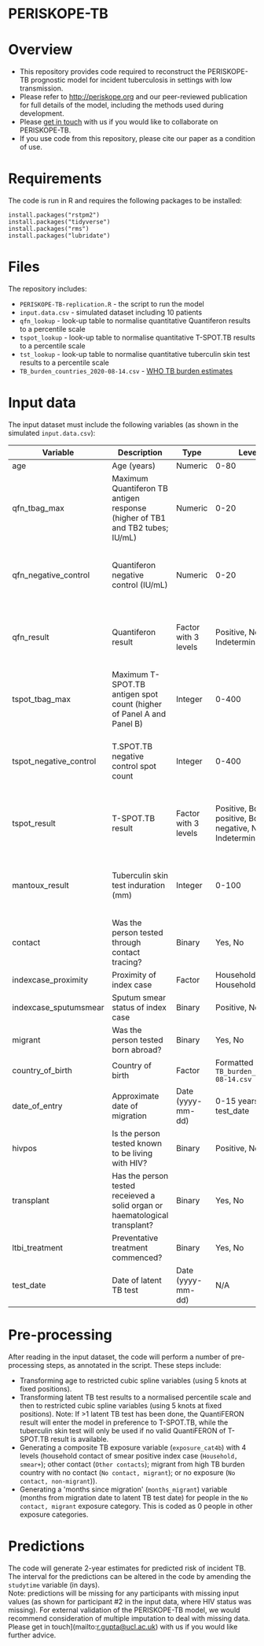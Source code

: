 # PERISKOPE-TB

# Overview

- This repository provides code required to reconstruct the PERISKOPE-TB prognostic model for incident tuberculosis in settings with low transmission. 
- Please refer to http://periskope.org and our peer-reviewed publication for full details of the model, including the methods used during development.
- Please [get in touch](mailto:r.gupta@ucl.ac.uk) with us if you would like to collaborate on PERISKOPE-TB. 
- If you use code from this repository, please cite our paper as a condition of use.

# Requirements

The code is run in R and requires the following packages to be installed:

```
install.packages("rstpm2")
install.packages("tidyverse")
install.packages("rms")
install.packages("lubridate")
```

# Files

The repository includes:
- `PERISKOPE-TB-replication.R` - the script to run the model
- `input.data.csv` - simulated dataset including 10 patients
- `qfn_lookup` - look-up table to normalise quantitative Quantiferon results to a percentile scale
- `tspot_lookup` - look-up table to normalise quantitative T-SPOT.TB results to a percentile scale
- `tst_lookup` - look-up table to normalise quantitative tuberculin skin test results to a percentile scale
- `TB_burden_countries_2020-08-14.csv` - [WHO TB burden estimates](https://www.who.int/tb/country/data/download/en/)

# Input data

The input dataset must include the following variables (as shown in the simulated `input.data.csv`):

| Variable               | Description                                                                    | Type                 | Levels / range                                                                | Required?                                                     |
|------------------------|--------------------------------------------------------------------------------|----------------------|-------------------------------------------------------------------------------|---------------------------------------------------------------|
| age                    | Age (years)                                                                    | Numeric              | 0-80                                                                          | Yes                                                           |
| qfn_tbag_max           | Maximum Quantiferon TB antigen response (higher of TB1 and TB2 tubes; IU/mL) | Numeric              | 0-20                                                                          | One valid quantitative or binary test result must be provided |
| qfn_negative_control   | Quantiferon negative control (IU/mL)                                        | Numeric              | 0-20                                                                          | One valid quantitative or binary test result must be provided |
| qfn_result             | Quantiferon result                                                             | Factor with 3 levels | Positive, Negative, Indeterminate                                             | One valid quantitative or binary test result must be provided |
| tspot_tbag_max         | Maximum T-SPOT.TB antigen spot count (higher of Panel A and Panel B)         | Integer              | 0-400                                                                         | One valid quantitative or binary test result must be provided |
| tspot_negative_control | T.SPOT.TB negative control spot count                                          | Integer              | 0-400                                                                         | One valid quantitative or binary test result must be provided |
| tspot_result           | T-SPOT.TB result                                                               | Factor with 3 levels | Positive, Borderline positive, Borderline negative, Negative,   Indeterminate | One valid quantitative or binary test result must be provided |
| mantoux_result         | Tuberculin skin test induration (mm)                                           | Integer              | 0-100                                                                         | One valid quantitative or binary test result must be provided |
| contact                | Was the person tested through contact tracing?                                 | Binary               | Yes, No                                                                       | Yes                                                           |
| indexcase_proximity    | Proximity of index case                                                        | Factor               | Household, Non-Household                                                      | For contacts                                                  |
| indexcase_sputumsmear  | Sputum smear status of index case                                              | Binary               | Positive, Negative                                                            | For contacts                                                  |
| migrant                | Was the person tested born abroad?                                             | Binary               | Yes, No                                                                       | For non-contacts                                              |
| country_of_birth       | Country of birth                                                               | Factor               | Formatted as per `TB_burden_countries_2020-08-14.csv`                                        | For migrants                                                  |
| date_of_entry          | Approximate date of migration                                                  | Date (yyyy-mm-dd)    | 0-15 years prior to test_date                                                 | For migrants                                                  |
| hivpos                 | Is the person tested known to be living with HIV?                              | Binary               | Positive, Negative                                                            | Yes                                                           |
| transplant             | Has the person tested receieved a solid organ or haematological transplant?  | Binary               | Yes, No                                                                       | Yes                                                           |
| ltbi_treatment         | Preventative treatment commenced?                                              | Binary               | Yes, No                                                                       | Yes                                                           |
| test_date              | Date of latent TB test                                                         | Date (yyyy-mm-dd)    | N/A                                                                           | Yes                                                           |

# Pre-processing

After reading in the input dataset, the code will perform a number of pre-processing steps, as annotated in the script. These steps include:

- Transforming age to restricted cubic spline variables (using 5 knots at fixed positions).
- Transforming latent TB test results to a normalised percentile scale and then to restricted cubic spline variables (using 5 knots at fixed positions). Note: If >1 latent TB test has been done, the QuantiFERON result will enter the model in preference to T-SPOT.TB, while the tuberculin skin test will only be used if no valid QuantiFERON of T-SPOT.TB result is available.
- Generating a composite TB exposure variable (`exposure_cat4b`) with 4 levels (household contact of smear positive index case (`Household, smear+`); other contact (`Other contacts`); migrant from high TB burden country with no contact (`No contact, migrant`); or no exposure (`No contact, non-migrant`)).
- Generating a 'months since migration' (`months_migrant`) variable (months from migration date to latent TB test date) for people in the `No contact, migrant` exposure category. This is coded as 0 people in other exposure categories.

# Predictions

The code will generate 2-year estimates for predicted risk of incident TB. The interval for the predictions can be altered in the code by amending the `studytime` variable (in days).  
Note: predictions will be missing for any participants with missing input values (as shown for participant #2 in the input data, where HIV status was missing). For external validation of the PERISKOPE-TB model, we would recommend consideration of multiple imputation to deal with missing data. Please get in touch](mailto:r.gupta@ucl.ac.uk) with us if you would like further advice. 
